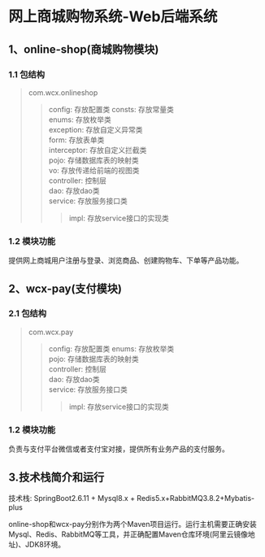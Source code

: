 # 网上商城购物系统-Web后端系统
## 1、online-shop(商城购物模块)
### 1.1 包结构
>com.wcx.onlineshop
>>config: 存放配置类
>> consts: 存放常量类  
> enums: 存放枚举类  
> exception: 存放自定义异常类  
> form: 存放表单类  
> interceptor: 存放自定义拦截类  
> pojo: 存储数据库表的映射类  
> vo: 存放传递给前端的视图类  
> controller: 控制层  
> dao: 存放dao类  
> service: 存放服务接口类
>>> impl: 存放service接口的实现类  
### 1.2 模块功能
提供网上商城用户注册与登录、浏览商品、创建购物车、下单等产品功能。
## 2、wcx-pay(支付模块)
### 2.1 包结构
> com.wcx.pay
>>config: 存放配置类
> enums: 存放枚举类  
> pojo: 存储数据库表的映射类  
> controller: 控制层  
> dao: 存放dao类  
> service: 存放服务接口类
>>> impl: 存放service接口的实现类  
### 1.2 模块功能
负责与支付平台微信或者支付宝对接，提供所有业务产品的支付服务。
## 3.技术栈简介和运行

技术栈: SpringBoot2.6.11 + Mysql8.x + Redis5.x+RabbitMQ3.8.2+Mybatis-plus


online-shop和wcx-pay分别作为两个Maven项目运行。运行主机需要正确安装Mysql、Redis、RabbitMQ等工具，并正确配置Maven仓库环境(阿里云镜像地址)、JDK8环境。